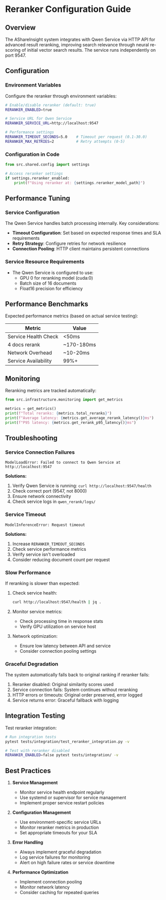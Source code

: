 # Reranker Configuration Guide

## Overview

The AShareInsight system integrates with Qwen Service via HTTP API for advanced result reranking, improving search relevance through neural re-scoring of initial vector search results. The service runs independently on port 9547.

## Configuration

### Environment Variables

Configure the reranker through environment variables:

```bash
# Enable/disable reranker (default: true)
RERANKER_ENABLED=true

# Service URL for Qwen Service
RERANKER_SERVICE_URL=http://localhost:9547

# Performance settings
RERANKER_TIMEOUT_SECONDS=5.0    # Timeout per request (0.1-30.0)
RERANKER_MAX_RETRIES=2          # Retry attempts (0-5)
```

### Configuration in Code

```python
from src.shared.config import settings

# Access reranker settings
if settings.reranker_enabled:
    print(f"Using reranker at: {settings.reranker_model_path}")
```

## Performance Tuning

### Service Configuration

The Qwen Service handles batch processing internally. Key considerations:

- **Timeout Configuration**: Set based on expected response times and SLA requirements
- **Retry Strategy**: Configure retries for network resilience
- **Connection Pooling**: HTTP client maintains persistent connections

### Service Resource Requirements

- The Qwen Service is configured to use:
  - GPU 0 for reranking model (cuda:0)
  - Batch size of 16 documents
  - Float16 precision for efficiency

## Performance Benchmarks

Expected performance metrics (based on actual service testing):

| Metric | Value |
|--------|-------|
| Service Health Check | <50ms |
| 4 docs rerank | ~170-180ms |
| Network Overhead | ~10-20ms |
| Service Availability | 99%+ |

## Monitoring

Reranking metrics are tracked automatically:

```python
from src.infrastructure.monitoring import get_metrics

metrics = get_metrics()
print(f"Total reranks: {metrics.total_reranks}")
print(f"Average latency: {metrics.get_average_rerank_latency()}ms")
print(f"P95 latency: {metrics.get_rerank_p95_latency()}ms")
```

## Troubleshooting

### Service Connection Failures

```
ModelLoadError: Failed to connect to Qwen Service at http://localhost:9547
```

**Solutions:**
1. Verify Qwen Service is running: `curl http://localhost:9547/health`
2. Check correct port (9547, not 8000)
3. Ensure network connectivity
4. Check service logs in `qwen_rerank/logs/`

### Service Timeout

```
ModelInferenceError: Request timeout
```

**Solutions:**
1. Increase `RERANKER_TIMEOUT_SECONDS`
2. Check service performance metrics
3. Verify service isn't overloaded
4. Consider reducing document count per request

### Slow Performance

If reranking is slower than expected:

1. Check service health:
   ```bash
   curl http://localhost:9547/health | jq .
   ```

2. Monitor service metrics:
   - Check processing time in response stats
   - Verify GPU utilization on service host

3. Network optimization:
   - Ensure low latency between API and service
   - Consider connection pooling settings

### Graceful Degradation

The system automatically falls back to original ranking if reranker fails:

1. Reranker disabled: Original similarity scores used
2. Service connection fails: System continues without reranking
3. HTTP errors or timeouts: Original order preserved, error logged
4. Service returns error: Graceful fallback with logging

## Integration Testing

Test reranker integration:

```bash
# Run integration tests
pytest tests/integration/test_reranker_integration.py -v

# Test with reranker disabled
RERANKER_ENABLED=false pytest tests/integration/ -v
```

## Best Practices

1. **Service Management**
   - Monitor service health endpoint regularly
   - Use systemd or supervisor for service management
   - Implement proper service restart policies

2. **Configuration Management**
   - Use environment-specific service URLs
   - Monitor reranker metrics in production
   - Set appropriate timeouts for your SLA

3. **Error Handling**
   - Always implement graceful degradation
   - Log service failures for monitoring
   - Alert on high failure rates or service downtime

4. **Performance Optimization**
   - Implement connection pooling
   - Monitor network latency
   - Consider caching for repeated queries